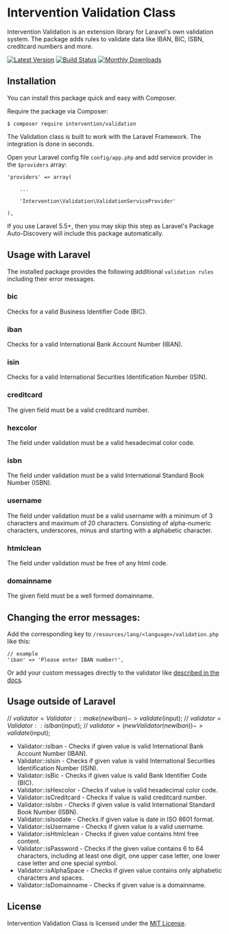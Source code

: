 # Intervention Validation Class

Intervention Validation is an extension library for Laravel's own validation system. The package adds rules to validate data like IBAN, BIC, ISBN, creditcard numbers and more.

[![Latest Version](https://img.shields.io/packagist/v/intervention/validation.svg)](https://packagist.org/packages/intervention/validation)
[![Build Status](https://travis-ci.org/Intervention/validation.png?branch=master)](https://travis-ci.org/Intervention/validation)
[![Monthly Downloads](https://img.shields.io/packagist/dm/intervention/validation.svg)](https://packagist.org/packages/intervention/validation/stats)

## Installation

You can install this package quick and easy with Composer.

Require the package via Composer:

    $ composer require intervention/validation

The Validation class is built to work with the Laravel Framework. The integration is done in seconds.

Open your Laravel config file `config/app.php` and add service provider in the `$providers` array:
    
    'providers' => array(

        ...

        'Intervention\Validation\ValidationServiceProvider'

    ),

If you use Laravel 5.5+, then you may skip this step as Laravel's Package Auto-Discovery will include this package automatically.

## Usage with Laravel

The installed package provides the following additional `validation rules` including their error messages.

### bic

Checks for a valid Business Identifier Code (BIC).

### iban

Checks for a valid International Bank Account Number (IBAN).

### isin

Checks for a valid International Securities Identification Number (ISIN).

### creditcard

The given field must be a valid creditcard number.

### hexcolor

The field under validation must be a valid hexadecimal color code.

### isbn

The field under validation must be a valid International Standard Book Number (ISBN).

### username

The field under validation must be a valid username with a minimum of 3 characters and maximum of 20 characters. Consisting of alpha-numeric characters, underscores, minus and starting with a alphabetic character. 

### htmlclean

The field under validation must be free of any html code.

### domainname

The given field must be a well formed domainname.

## Changing the error messages:

Add the corresponding key to `/resources/lang/<language>/validation.php` like this:

```
// example
'iban' => 'Please enter IBAN number!',
```

Or add your custom messages directly to the validator like [described in the docs](http://laravel.com/docs/5.1/validation#custom-error-messages).

## Usage outside of Laravel

// $validator = Validator::make(new Iban)->validate($input);
// $validator = Validator::isIban($input);
// $validator = (new Validator(new Iban))->validate($input);


* Validator::isIban - Checks if given value is valid International Bank Account Number (IBAN).
* Validator::isIsin - Checks if given value is valid International Securities Identification Number (ISIN).
* Validator::isBic - Checks if given value is valid Bank Identifier Code (BIC).
* Validator::isHexcolor - Checks if value is valid hexadecimal color code.
* Validator::isCreditcard - Checks if value is valid creditcard number.
* Validator::isIsbn - Checks if given value is valid International Standard Book Number (ISBN).
* Validator::isIsodate - Checks if given value is date in ISO 8601 format.
* Validator::isUsername - Checks if given value is a valid username.
* Validator::isHtmlclean - Checks if given value contains html free content.
* Validator::isPassword - Checks if the given value contains 6 to 64 characters, including at least one digit, one upper case letter, one lower case letter and one special symbol.
* Validator::isAlphaSpace - Checks if given value contains only alphabetic characters and spaces.
* Validator::isDomainname - Checks if given value is a domainname.

## License

Intervention Validation Class is licensed under the [MIT License](http://opensource.org/licenses/MIT).

